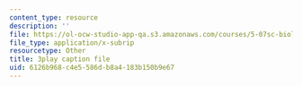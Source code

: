 ```yaml
---
content_type: resource
description: ''
file: https://ol-ocw-studio-app-qa.s3.amazonaws.com/courses/5-07sc-biological-chemistry-i-fall-2013/6126b968c4e5586db8a4183b150b9e67_0XAJIHttCNs.vtt
file_type: application/x-subrip
resourcetype: Other
title: 3play caption file
uid: 6126b968-c4e5-586d-b8a4-183b150b9e67
---
```

